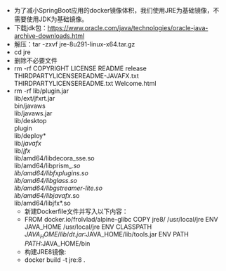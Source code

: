 - 为了减小SpringBoot应用的docker镜像体积，我们使用JRE为基础镜像，不需要使用JDK为基础镜像。
- 下载jdk包：https://www.oracle.com/java/technologies/oracle-java-archive-downloads.html
- 解压：tar -zxvf jre-8u291-linux-x64.tar.gz
- cd jre
- 删除不必要文件
- rm -rf COPYRIGHT LICENSE README release THIRDPARTYLICENSEREADME-JAVAFX.txt THIRDPARTYLICENSEREADME.txt Welcome.html
- rm -rf  lib/plugin.jar \
           lib/ext/jfxrt.jar \
           bin/javaws \
           lib/javaws.jar \
           lib/desktop \
           plugin \
           lib/deploy* \
           lib/*javafx* \
           lib/*jfx* \
           lib/amd64/libdecora_sse.so \
           lib/amd64/libprism_*.so \
           lib/amd64/libfxplugins.so \
           lib/amd64/libglass.so \
           lib/amd64/libgstreamer-lite.so \
           lib/amd64/libjavafx*.so \
           lib/amd64/libjfx*.so
  - 新建Dockerfile文件并写入以下内容：
  - FROM docker.io/frolvlad/alpine-glibc
    COPY jre8/ /usr/local/jre
    ENV JAVA_HOME /usr/local/jre
    ENV CLASSPATH $JAVA_HOME/lib/dt.jar:$JAVA_HOME/lib/tools.jar
    ENV PATH $PATH:$JAVA_HOME/bin
  - 构建JRE8镜像:
  - docker build -t jre:8 .  
